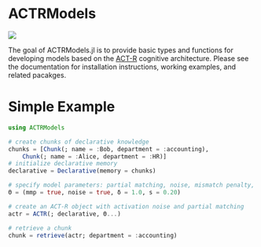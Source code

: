 # ACTRModels

[![](https://img.shields.io/badge/docs-latest-blue.svg)](https://itsdfish.github.io/ACTRModels.jl/dev/)

The goal of ACTRModels.jl is to provide basic types and functions for developing models based on the [ACT-R](https://en.wikipedia.org/wiki/ACT-R) cognitive architecture. Please see the documentation for installation instructions, working examples, and related pacakges.  


# Simple Example 

```julia 
using ACTRModels

# create chunks of declarative knowledge
chunks = [Chunk(; name = :Bob, department = :accounting),
    Chunk(; name = :Alice, department = :HR)]
# initialize declarative memory
declarative = Declarative(memory = chunks)

# specify model parameters: partial matching, noise, mismatch penalty, activation noise
Θ = (mmp = true, noise = true, δ = 1.0, s = 0.20)

# create an ACT-R object with activation noise and partial matching
actr = ACTR(; declarative, Θ...)

# retrieve a chunk
chunk = retrieve(actr; department = :accounting)
```
